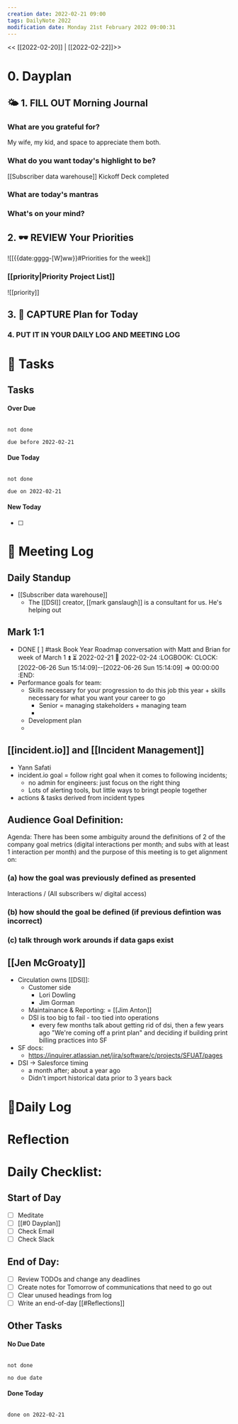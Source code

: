 ```yaml
---
creation date: 2022-02-21 09:00
tags: DailyNote 2022
modification date: Monday 21st February 2022 09:00:31
---
```


<< [[2022-02-20]] | [[2022-02-22]]>>

# 0. Dayplan
## 🌤 1. **FILL OUT** Morning Journal
### What are you grateful for?
My wife, my kid, and space to appreciate them both.
### What do you want today's highlight to be?
[[Subscriber data warehouse]] Kickoff Deck completed
### What are today's mantras
### What's on your mind?
## 2. 🕶 **REVIEW** Your Priorities
![[{{date:gggg-[W]ww}}#Priorities for the week]]
### [[priority|Priority Project List]] 
![[priority]]
## 3. 📆 **CAPTURE** Plan for Today
### 4. PUT IT IN YOUR DAILY LOG AND MEETING LOG
# 📝 Tasks
## Tasks
#### Over Due

```tasks

not done

due before 2022-02-21

```
#### Due Today

```tasks

not done

due on 2022-02-21

```
#### New Today
- [ ]
# 📰 Meeting Log
## Daily Standup
- [[Subscriber data warehouse]]
	- The [[DSI]] creator, [[mark ganslaugh]] is a consultant for us. He's helping out
## Mark 1:1
- DONE [ ] #task Book Year Roadmap conversation with Matt and Brian for week of March 1 ⏫ ⏳ 2022-02-21 📅 2022-02-24
  :LOGBOOK:
  CLOCK: [2022-06-26 Sun 15:14:09]--[2022-06-26 Sun 15:14:09] =>  00:00:00
  :END:
- Performance goals for team:
	- Skills necessary for your progression to do this job this year + skills necessary for what you want your career to go
		- Senior = managing stakeholders + managing team
		-
	- Development plan
	-
## [[incident.io]] and [[Incident Management]]
- Yann Safati
- incident.io goal = follow right goal when it comes to following incidents;
	- no admin for engineers: just focus on the right thing
	- Lots of alerting tools, but little ways to bringt people together
- actions & tasks derived from incident types
## Audience Goal Definition:
Agenda:
There has been some ambiguity around the definitions of 2 of the company goal metrics (digital interactions per month; and subs with at least 1 interaction per month) and the purpose of this meeting is to get alignment on:
### (a) how the goal was previously defined as presented 
Interactions / (All subscribers w/ digital access)
### (b) how should the goal be defined (if previous defintion was incorrect)
### (c) talk through work arounds if data gaps exist
## [[Jen McGroaty]]
- Circulation owns [[DSI]]:
	- Customer side
		- Lori Dowling
		- Jim Gorman
	- Maintainance & Reporting: = [[Jim Anton]]
	- DSI is too big to fail - too tied into operations
		- every few months talk about getting rid of dsi, then a few years ago "We're coming off a print plan" and deciding if building print billing practices into SF
- SF docs:
	- https://inquirer.atlassian.net/jira/software/c/projects/SFUAT/pages
- DSI -> Salesforce timing
	- a month after; about a year ago
	- Didn't import historical data prior to 3 years back
# 📓Daily Log
# Reflection
# Daily Checklist:
## Start of Day
- [ ] Meditate
- [ ] [[#0 Dayplan]]
- [ ] Check Email
- [ ] Check Slack
## End of Day:
- [ ] Review TODOs and change any deadlines
- [ ] Create notes for Tomorrow of communications that need to go out
- [ ] Clear unused headings from log
- [ ] Write an end-of-day [[#Reflections]]
## Other Tasks
#### No Due Date

```tasks

not done

no due date

```
#### Done Today

```tasks

done on 2022-02-21

```